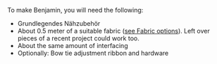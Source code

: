To make Benjamin, you will need the following:

  - Grundlegendes Nähzubehör
  - About 0.5 meter of a suitable fabric ([see Fabric options](/docs/patterns/benjamin/fabric/)). Left over pieces of a recent project could work too.
  - About the same amount of interfacing
  - Optionally: Bow tie adjustment ribbon and hardware

